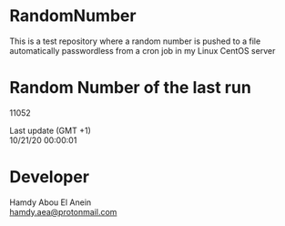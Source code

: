 # RandomNumber    
This is a test repository where a random number is pushed to a file automatically passwordless from a cron job in my Linux CentOS server    
# Random Number of the last run   
11052
      
Last update (GMT +1)    
10/21/20 00:00:01
# Developer    
Hamdy Abou El Anein   
hamdy.aea@protonmail.com
